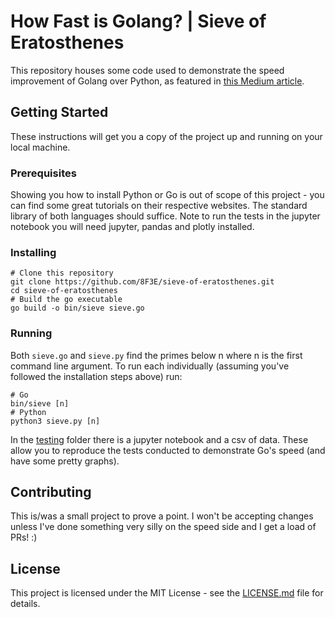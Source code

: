 # How Fast is Golang? | Sieve of Eratosthenes

This repository houses some code used to demonstrate the speed improvement of Golang over Python, as featured in [this Medium article](https://medium.com/@8F3E/how-fast-is-golang-135c658205eb).

## Getting Started

These instructions will get you a copy of the project up and running on your local machine.

### Prerequisites

Showing you how to install Python or Go is out of scope of this project - you can find some great tutorials on their respective websites. The standard library of both languages should suffice. Note to run the tests in the jupyter notebook you will need jupyter, pandas and plotly installed.

### Installing

```
# Clone this repository
git clone https://github.com/8F3E/sieve-of-eratosthenes.git
cd sieve-of-eratosthenes
# Build the go executable
go build -o bin/sieve sieve.go
```

### Running

Both `sieve.go` and `sieve.py` find the primes below n where n is the first command line argument. To run each individually (assuming you've followed the installation steps above) run:

```
# Go
bin/sieve [n]
# Python
python3 sieve.py [n]
```

In the [testing](testing) folder there is a jupyter notebook and a csv of data. These allow you to reproduce the tests conducted to demonstrate Go's speed (and have some pretty graphs).

## Contributing

This is/was a small project to prove a point. I won't be accepting changes unless I've done something very silly on the speed side and I get a load of PRs! :)

## License

This project is licensed under the MIT License - see the [LICENSE.md](LICENSE.md) file for details.
